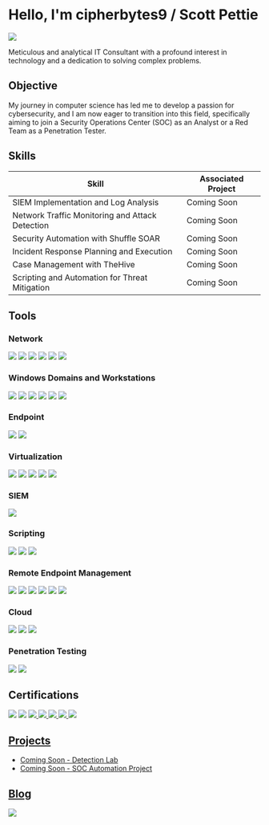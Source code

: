 # Hello, I'm cipherbytes9 / Scott Pettie
<a href="https://linkedin.com/in/scottpettie"><img src="https://img.shields.io/badge/-LinkedIn-0072b1?&style=for-the-badge&logo=linkedin&logoColor=white" /></a>

Meticulous and analytical IT Consultant with a profound interest in technology and a dedication to solving complex problems.

## Objective

My journey in computer science has led me to develop a passion for cybersecurity, and I am now eager to transition into this field, specifically aiming to join a Security Operations Center (SOC) as an Analyst or a Red Team as a Penetration Tester.

## Skills

| Skill                                         | Associated Project         |
|-----------------------------------------------|----------------------------|
| SIEM Implementation and Log Analysis          | Coming Soon |
| Network Traffic Monitoring and Attack Detection | Coming Soon |
| Security Automation with Shuffle SOAR         | Coming Soon |
| Incident Response Planning and Execution      | Coming Soon |
| Case Management with TheHive                  | Coming Soon |
| Scripting and Automation for Threat Mitigation | Coming Soon |

## Tools
### Network
<div>
    <img src="https://img.shields.io/badge/-Wireshark-1679A7?&style=for-the-badge&logo=Wireshark&logoColor=white" />
    <img src="https://img.shields.io/badge/-pfSense-1679A7?&style=for-the-badge&logo=pfsense&logoColor=white" />
    <img src="https://img.shields.io/badge/-Unifi-1679A7?&style=for-the-badge&logo=ubiquiti&logoColor=white" />
    <img src="https://img.shields.io/badge/-Nessus-00C4A7?style=for-the-badge&logo=tenable&logoColor=white" />
    <img src="https://img.shields.io/badge/-OpenVAS-3877B0?style=for-the-badge&logo=openvas&logoColor=white" />
    <img src="https://img.shields.io/badge/-NMAP-3877B0?style=for-the-badge&logo=nmap&logoColor=white" />


</div>

### Windows Domains and Workstations
<div>
    <img src="https://img.shields.io/badge/-Windows%20Server-0078D6?style=for-the-badge&logo=windows&logoColor=white" />
    <img src="https://img.shields.io/badge/-Active%20Directory-003399?style=for-the-badge&logo=microsoft&logoColor=white" />
    <img src="https://img.shields.io/badge/-Windows%2010%2F11-0078D6?style=for-the-badge&logo=windows&logoColor=white" />
    <img src="https://img.shields.io/badge/-Ubuntu-1679A7?&style=for-the-badge&logo=ubuntu&logoColor=white" />
    <img src="https://img.shields.io/badge/-MacOS-1679A7?&style=for-the-badge&logo=apple&logoColor=white" />
    <img src="https://img.shields.io/badge/-Android-1679A7?&style=for-the-badge&logo=android&logoColor=white" />
</div>

### Endpoint
<div>
    <img src="https://img.shields.io/badge/-Microsoft_Defender_for_Endpoint-00A4EF?&style=for-the-badge&logo=Microsoft&logoColor=white" />
    <img src="https://img.shields.io/badge/-Sophos-2F67BC?style=for-the-badge&logo=sophos&logoColor=white" />

</div>

### Virtualization
<div>
    <img src="https://img.shields.io/badge/-VirtualBox-1679A7?&style=for-the-badge&logo=Virtualbox&logoColor=white" />    
    <img src="https://img.shields.io/badge/-VMWare_Workstation-1679A7?&style=for-the-badge&logo=vmware&logoColor=white" />
    <img src="https://img.shields.io/badge/-Proxmox-1679A7?&style=for-the-badge&logo=proxmox&logoColor=white" />
    <img src="https://img.shields.io/badge/-unRAID-1679A7?&style=for-the-badge&logo=unRAID&logoColor=white" />
    <img src="https://img.shields.io/badge/-Docker-1679A7?&style=for-the-badge&logo=docker&logoColor=white" />
</div>

### SIEM
<div>
    <img src="https://img.shields.io/badge/-Wazuh-000000?&style=for-the-badge&logo=Wazuh&logoColor=white" />

</div>

### Scripting 
<div>
    <img src="https://img.shields.io/badge/-Python-1679A7?&style=for-the-badge&logo=python&logoColor=white" />
    <img src="https://img.shields.io/badge/-bash-1679A7?&style=for-the-badge&logo=bash&logoColor=white" />
    <img src="https://img.shields.io/badge/-Powershell-1679A7?&style=for-the-badge&logo=powershell&logoColor=white" />
</div>

### Remote Endpoint Management
<div>
    <img src="https://img.shields.io/badge/-SyncroMSP-1679A7?&style=for-the-badge&logo=SyncroMSP&logoColor=white" />
    <img src="https://img.shields.io/badge/-MeshCentral-1679A7?&style=for-the-badge&logo=meshcentral&logoColor=white" />
    <img src="https://img.shields.io/badge/-ScreenConnect-1679A7?&style=for-the-badge&logo=screenconnect&logoColor=white" />
    <img src="https://img.shields.io/badge/-AnyDesk-1679A7?&style=for-the-badge&logo=anydesk&logoColor=white" />
    <img src="https://img.shields.io/badge/-RustDesk-1679A7?&style=for-the-badge&logo=rustdesk&logoColor=white" />
    <img src="https://img.shields.io/badge/-TeamViewer-1679A7?&style=for-the-badge&logo=teamviewer&logoColor=white" />
</div>

### Cloud
<div>
    <img src="https://img.shields.io/badge/-M365-1679A7?&style=for-the-badge&logo=office&logoColor=white" />
    <img src="https://img.shields.io/badge/-Azure-1679A7?&style=for-the-badge&logo=azure&logoColor=white" />
    <img src="https://img.shields.io/badge/-GCP-1679A7?&style=for-the-badge&logo=google&logoColor=white" />
</div>
    
### Penetration Testing
<div>
    <img src="https://img.shields.io/badge/-Kali%20Linux-557C94?style=for-the-badge&logo=Kali%20Linux&logoColor=white" />
    <img src="https://img.shields.io/badge/-Burpsuite-557C94?style=for-the-badge&logo=burpsuite&logoColor=white" />
</div>

## Certifications
<div>
    <img src="https://img.shields.io/badge/-A%2B-4D4D4D?&style=for-the-badge&logo=CompTIA&logoColor=white" />
    <a href="https://images.credential.net/embed/ozmf0t8o_f460a7935355e513dfb2d8e758a6dea8c7b63f7b3302e7cf5d0e3a7c057fc55f.png" target="_blank"><img src="https://img.shields.io/badge/-PJPT-0A66C2?style=for-the-badge&logo=hackthebox&logoColor=white" /></a>
    <a href="https://tryhackme-certificates.s3-eu-west-1.amazonaws.com/THM-KEKNTLIHLK.png"><img src="https://img.shields.io/badge/-Jr_Penetration_Tester-000000?&style=for-the-badge&logo=tryhackme&logoColor=white" />
    <a href="https://tryhackme-certificates.s3-eu-west-1.amazonaws.com/THM-MIOSYM3P9V.png"><img src="https://img.shields.io/badge/-Security_Engineer-000000?&style=for-the-badge&logo=tryhackme&logoColor=white" />
    <a href="https://tryhackme-certificates.s3-eu-west-1.amazonaws.com/THM-Y3R3QOOU5D.png"><img src="https://img.shields.io/badge/-Cyber_Security_Learning_Path-000000?&style=for-the-badge&logo=tryhackme&logoColor=white" />
    <a href="https://tryhackme-certificates.s3-eu-west-1.amazonaws.com/THM-4WMR4XA3CB.png"><img src="https://img.shields.io/badge/-Security_Learning_Path-000000?&style=for-the-badge&logo=tryhackme&logoColor=white" />
    <img src="https://img.shields.io/badge/-CMNA-4D4D4D?&style=for-the-badge&logo=cisco&logoColor=white" />
</div>

## Projects
- Coming Soon - Detection Lab
- Coming Soon - SOC Automation Project

## Blog
<a href="https://blog.myremote.tech"><img src="https://img.shields.io/badge/-Blog-000000?&style=for-the-badge&logo=notion&logoColor=white" />
